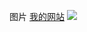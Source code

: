 图片
<a href="http://106.12.103.92" >我的网站</a>
<img src="https://www.veer.com/vectorgraph/164335019"/>
